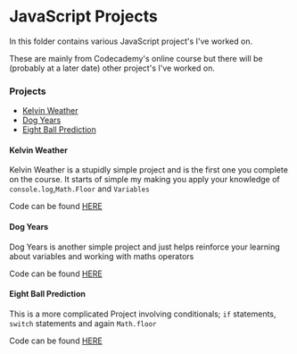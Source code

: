 # JavaScript Projects

In this folder contains various JavaScript project's I've worked on.

These are mainly from Codecademy's online course but there will be (probably at a later date) other project's I've worked on.

### Projects

- [Kelvin Weather](#kelvin-weather)
- [Dog Years](#dog-years)
- [Eight Ball Prediction](#eight-ball-prediction)

#### Kelvin Weather

Kelvin Weather is a stupidly simple project and is the first one you complete on the course. It starts of simple my making you apply your knowledge of `console.log`,`Math.Floor` and `Variables`

Code can be found [HERE](https://github.com/KodeyThomas/BackendDev/tree/master/01-JavaScript/Projects/kelvin_weather.js)

#### Dog Years

Dog Years is another simple project and just helps reinforce your learning about variables and working with maths operators

Code can be found [HERE](https://github.com/KodeyThomas/BackendDev/tree/master/01-JavaScript/Projects/dog_years.js)

#### Eight Ball Prediction

This is a more complicated Project involving conditionals; `if` statements, `switch` statements and again `Math.floor`

Code can be found [HERE](https://github.com/KodeyThomas/BackendDev/tree/master/01-JavaScript/Projects/eight_ball_prediction.js)